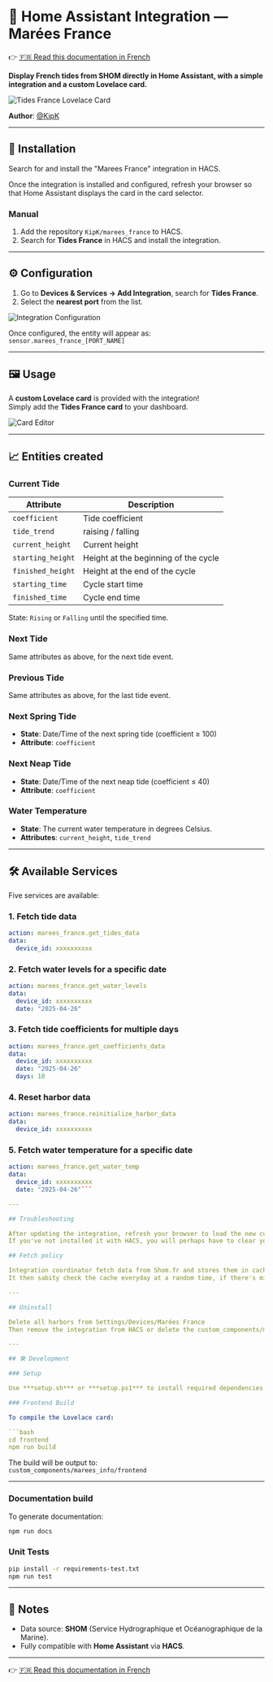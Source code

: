 # 🌊 Home Assistant Integration — Marées France

👉 [🇫🇷 Read this documentation in French](./README-fr.md)

**Display French tides from SHOM directly in Home Assistant, with a simple integration and a custom Lovelace card.**

![Tides France Lovelace Card](./img/card-en.png)

**Author**: [@KipK](https://github.com/KipK)

---

## 🚀 Installation

Search for and install the "Marees France" integration in HACS.

Once the integration is installed and configured, refresh your browser so that Home Assistant displays the card in the card selector.

### Manual

1. Add the repository `KipK/marees_france` to HACS.
2. Search for **Tides France** in HACS and install the integration.

---

## ⚙️ Configuration

1. Go to **Devices & Services → Add Integration**, search for **Tides France**.
2. Select the **nearest port** from the list.

![Integration Configuration](./img/integration-config-en.png)

Once configured, the entity will appear as:  
`sensor.marees_france_[PORT_NAME]`

---

## 🖼️ Usage

A **custom Lovelace card** is provided with the integration!  
Simply add the **Tides France card** to your dashboard.

![Card Editor](./img/card-editor-en.png)

---

## 📈 Entities created

### Current Tide

| Attribute            | Description                    |
|-----------------------|---------------------------------|
| `coefficient`          | Tide coefficient               |
| `tide_trend`           | raising / falling              |
| `current_height`       | Current height                 |
| `starting_height`      | Height at the beginning of the cycle |
| `finished_height`      | Height at the end of the cycle  |
| `starting_time`        | Cycle start time               |
| `finished_time`        | Cycle end time                 |

State: `Rising` or `Falling` until the specified time.

### Next Tide

Same attributes as above, for the next tide event.

### Previous Tide

Same attributes as above, for the last tide event.

### Next Spring Tide

- **State**: Date/Time of the next spring tide (coefficient ≥ 100)
- **Attribute**: `coefficient`

### Next Neap Tide

- **State**: Date/Time of the next neap tide (coefficient ≤ 40)
- **Attribute**: `coefficient`

### Water Temperature

- **State**: The current water temperature in degrees Celsius.
- **Attributes**: `current_height`, `tide_trend`

---

## 🛠️ Available Services

Five services are available:

### 1. Fetch tide data

```yaml
action: marees_france.get_tides_data
data:
  device_id: xxxxxxxxxx
```

### 2. Fetch water levels for a specific date

```yaml
action: marees_france.get_water_levels
data:
  device_id: xxxxxxxxxx
  date: "2025-04-26"
```

### 3. Fetch tide coefficients for multiple days

```yaml
action: marees_france.get_coefficients_data
data:
  device_id: xxxxxxxxxx
  date: "2025-04-26"
  days: 10
```

### 4. Reset harbor data

```yaml
action: marees_france.reinitialize_harbor_data
data:
  device_id: xxxxxxxxxx
```

### 5. Fetch water temperature for a specific date

```yaml
action: marees_france.get_water_temp
data:
  device_id: xxxxxxxxxx
  date: "2025-04-26"```

---

## Troubleshooting

After updating the integration, refresh your browser to load the new custom card.
If you've not installed it with HACS, you will perhaps have to clear your browser cache first.

## Fetch policy

Integration coordinator fetch data from Shom.fr and stores them in cache.
It then sabity check the cache everyday at a random time, if there's missing or corrupted data it will get missing ones autonomously.

---

## Uninstall

Delete all harbors from Settings/Devices/Marées France
Then remove the integration from HACS or delete the custom_components/marees_france folder

---

## 🛠️ Development

### Setup

Use ***setup.sh*** or ***setup.ps1*** to install required dependencies

### Frontend Build

To compile the Lovelace card:

```bash
cd frontend
npm run build
```

The build will be output to:  
`custom_components/marees_info/frontend`

---

### Documentation build

To generate documentation:

```bash
npm run docs
```

### Unit Tests

```bash
pip install -r requirements-test.txt
npm run test
```

---

## 🎯 Notes

- Data source: **SHOM** (Service Hydrographique et Océanographique de la Marine).
- Fully compatible with **Home Assistant** via **HACS**.

---

👉 [🇫🇷 Read this documentation in French](./README-fr.md)
